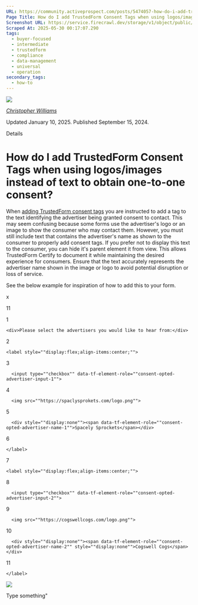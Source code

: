 ```yaml
---
URL: https://community.activeprospect.com/posts/5474057-how-do-i-add-trustedform-consent-tags-when-using-logos-images-instead-of-text-t
Page Title: How do I add TrustedForm Consent Tags when using logos/images instead of text to obtain one-to-one consent?
Screenshot URL: https://service.firecrawl.dev/storage/v1/object/public/media/screenshot-d3fb8385-376a-4489-ada9-339729eac505.png
Scraped At: 2025-05-30 00:17:07.290
tags:
  - buyer-focused
  - intermediate
  - trustedform
  - compliance
  - data-management
  - universal
  - operation
secondary_tags:
  - how-to
---
```


[![](https://content2.bloomfire.com/avatars/users/1405246/thumb/thumbnail.png?f=1620827893&Expires=1748567774&Signature=WTTOqztRC7U-S55SOSIf9P3hqE6TNryUy3kqOV4rwBHGDb0Ckl8tieyFbTt9JkDhY5eT2-0nExUlIdUHmcbo~MLaS3OfaLy640OprXvFuAj8jiiiAKvuaNvNO~5TB5YvqgdhNVMxIEoumXqj0k4QPs~MzWZsTWVsufLlvfbmqiCJodrggo81OdQLyzMKVl3rcVUyhjdXKypx89V831oePVWQhGNETN6RZ96OOquiqMR7h2lXD4s7wxNUu2TgO8TUVHu65sI0F~1cswXJqCN9PzSusja9hm7~xyvDe~RncAW3QgSB9IO809B0dAFmhhUJzh-2tQ65jH3MfYLjgzSrzA__&Key-Pair-Id=APKAIDFCFZ2UHE5LPIUA)](https://community.activeprospect.com/memberships/7846678-christopher-williams)

[_Christopher Williams_](https://community.activeprospect.com/memberships/7846678-christopher-williams)

Updated January 10, 2025. Published September 15, 2024.

Details

# How do I add TrustedForm Consent Tags when using logos/images instead of text to obtain one-to-one consent?

When [adding TrustedForm consent tags](https://developers.activeprospect.com/docs/trustedform/consent-tagging/) you are instructed to add a tag to the text identifying the advertiser being granted consent to contact. This may seem confusing because some forms use the advertiser's logo or an image to show the consumer who may contact them. However, you must still include text that contains the advertiser's name as shown to the consumer to properly add consent tags. If you prefer not to display this text to the consumer, you can hide it's parent element it from view. This allows TrustedForm Certify to document it while maintaining the desired experience for consumers. Ensure that the text accurately represents the advertiser name shown in the image or logo to avoid potential disruption or loss of service.

See the below example for inspiration of how to add this to your form.

​x

11

1

```
<div>Please select the advertisers you would like to hear from:</div>
```

2

```
<label style=""display:flex;align-items:center;"">
```

3

```
  <input type=""checkbox"" data-tf-element-role=""consent-opted-advertiser-input-1"">
```

4

```
  <img src=""https://spaclysprokets.com/logo.png"">
```

5

```
  <div style=""display:none""><span data-tf-element-role=""consent-opted-advertiser-name-1"">Spacely Sprockets</span></div>
```

6

```
</label>
```

7

```
<label style=""display:flex;align-items:center;"">
```

8

```
  <input type=""checkbox"" data-tf-element-role=""consent-opted-advertiser-input-2"">
```

9

```
  <img src=""https://cogswellcogs.com/logo.png"">
```

10

```
  <div style=""display:none""><span data-tf-element-role=""consent-opted-advertiser-name-2"" style=""display:none"">Cogswell Cogs</span></div>
```

11

```
</label>
```

![](https://content0.bloomfire.com/thumbnails/contents/004/486/117/original.png?f=1726502313&Expires=1748567811&Signature=Ws-AQLtAkfNSQILqEWy1O2JyaNpQgjlSvwGs~8znMUe2fyLzh6m82rgApfk5fesjY7hvC5kD2~mYbnd3-7XZhekfBRz7Hvbp1Si~Pvaq8X-KDpgTxTiGy0txKqJY25gVL5E2-OrmM6rD1pNrXlUN6ueeDU4y7Jq-SdACTUJFrMlgQAC7JXLMkh09b~xyz0TktPKDOOesifVv49E4Dd9ohZxxXrs~POsSBma4TFGZVRnnpxq8KDYP0rryu52n-PL8BhaypOkzUV-DNei~240pBCdtZx8slzQ3jmO~26N3KqNxkD5yvdaRGR7INk7EmlkXAHx2uvV3V4CRWjJ8X8jHcw__&Key-Pair-Id=APKAIDFCFZ2UHE5LPIUA)

Type something"

